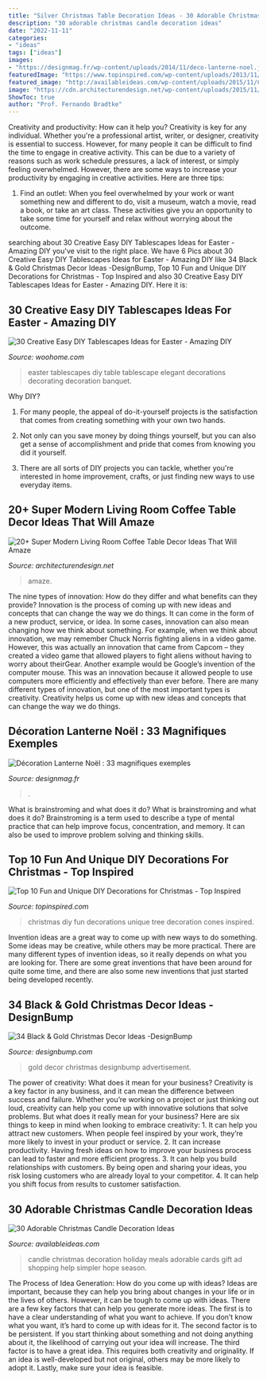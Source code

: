 ```yaml
---
title: "Silver Christmas Table Decoration Ideas - 30 Adorable Christmas Candle Decoration Ideas"
description: "30 adorable christmas candle decoration ideas"
date: "2022-11-11"
categories:
- "ideas"
tags: ["ideas"]
images:
- "https://designmag.fr/wp-content/uploads/2014/11/deco-lanterne-noel.jpg"
featuredImage: "https://www.topinspired.com/wp-content/uploads/2013/11/diy-fun-unique-christmas-decoration_01.jpg"
featured_image: "http://availableideas.com/wp-content/uploads/2015/11/Christmas-Candle-Decoration-24.jpg"
image: "https://cdn.architecturendesign.net/wp-content/uploads/2015/11/AD-10-chich-living-room-decor.jpg"
ShowToc: true
author: "Prof. Fernando Bradtke"
---
```



Creativity and productivity: How can it help you?
Creativity is key for any individual. Whether you're a professional artist, writer, or designer, creativity is essential to success. However, for many people it can be difficult to find the time to engage in creative activity. This can be due to a variety of reasons such as work schedule pressures, a lack of interest, or simply feeling overwhelmed. However, there are some ways to increase your productivity by engaging in creative activities. Here are three tips: 
1. Find an outlet: When you feel overwhelmed by your work or want something new and different to do, visit a museum, watch a movie, read a book, or take an art class. These activities give you an opportunity to take some time for yourself and relax without worrying about the outcome.


	

		
searching about 30 Creative Easy DIY Tablescapes Ideas for Easter - Amazing DIY you've visit to the right place. We have 6 Pics about 30 Creative Easy DIY Tablescapes Ideas for Easter - Amazing DIY like 34 Black &amp; Gold Christmas Decor Ideas -DesignBump, Top 10 Fun and Unique DIY Decorations for Christmas - Top Inspired and also 30 Creative Easy DIY Tablescapes Ideas for Easter - Amazing DIY. Here it is:
		
    
## 30 Creative Easy DIY Tablescapes Ideas For Easter - Amazing DIY

<img loading=lazy src="http://www.woohome.com/wp-content/uploads/2014/04/diy-easter-Tablescapes-29.jpg" onerror="this.onerror=null;this.src='https://tse1.mm.bing.net/th?id=OIP.AsJUDdlIds12Y_V6ajYffQHaJ3&amp;pid=15.1';" alt="30 Creative Easy DIY Tablescapes Ideas for Easter - Amazing DIY">

_Source: woohome.com_

>easter tablescapes diy table tablescape elegant decorations decorating decoration banquet. 

	

Why DIY?
1. For many people, the appeal of do-it-yourself projects is the satisfaction that comes from creating something with your own two hands.
2. Not only can you save money by doing things yourself, but you can also get a sense of accomplishment and pride that comes from knowing you did it yourself.

3. There are all sorts of DIY projects you can tackle, whether you're interested in home improvement, crafts, or just finding new ways to use everyday items.

    
## 20+ Super Modern Living Room Coffee Table Decor Ideas That Will Amaze

<img loading=lazy src="https://cdn.architecturendesign.net/wp-content/uploads/2015/11/AD-10-chich-living-room-decor.jpg" onerror="this.onerror=null;this.src='https://tse4.mm.bing.net/th?id=OIP.ucTTYK93FraEfKDoXgKuRgHaJZ&amp;pid=15.1';" alt="20+ Super Modern Living Room Coffee Table Decor Ideas That Will Amaze">

_Source: architecturendesign.net_

>amaze. 

	

The nine types of innovation: How do they differ and what benefits can they provide?
Innovation is the process of coming up with new ideas and concepts that can change the way we do things. It can come in the form of a new product, service, or idea. In some cases, innovation can also mean changing how we think about something. For example, when we think about innovation, we may remember Chuck Norris fighting aliens in a video game. However, this was actually an innovation that came from Capcom – they created a video game that allowed players to fight aliens without having to worry about theirGear. Another example would be Google’s invention of the computer mouse. This was an innovation because it allowed people to use computers more efficiently and effectively than ever before. There are many different types of innovation, but one of the most important types is creativity. Creativity helps us come up with new ideas and concepts that can change the way we do things.

    
## Décoration Lanterne Noël : 33 Magnifiques Exemples

<img loading=lazy src="https://designmag.fr/wp-content/uploads/2014/11/deco-lanterne-noel.jpg" onerror="this.onerror=null;this.src='https://tse4.mm.bing.net/th?id=OIP.4HcN310fnXfZr2_d-OQMYgHaJ3&amp;pid=15.1';" alt="Décoration Lanterne Noël : 33 magnifiques exemples">

_Source: designmag.fr_

>. 

	

What is brainstroming and what does it do?
What is brainstroming and what does it do? Brainstroming is a term used to describe a type of mental practice that can help improve focus, concentration, and memory. It can also be used to improve problem solving and thinking skills.

    
## Top 10 Fun And Unique DIY Decorations For Christmas - Top Inspired

<img loading=lazy src="https://www.topinspired.com/wp-content/uploads/2013/11/diy-fun-unique-christmas-decoration_01.jpg" onerror="this.onerror=null;this.src='https://tse1.mm.bing.net/th?id=OIP.1XQzyHYZjsJph3ReqDbV8QHaKy&amp;pid=15.1';" alt="Top 10 Fun and Unique DIY Decorations for Christmas - Top Inspired">

_Source: topinspired.com_

>christmas diy fun decorations unique tree decoration cones inspired. 

	

Invention ideas are a great way to come up with new ways to do something. Some ideas may be creative, while others may be more practical. There are many different types of invention ideas, so it really depends on what you are looking for. There are some great inventions that have been around for quite some time, and there are also some new inventions that just started being developed recently.

    
## 34 Black &amp; Gold Christmas Decor Ideas -DesignBump

<img loading=lazy src="https://designbump.com/wp-content/uploads/2015/12/Glittering-Black-And-Gold-Christmas-Decor-ideas-5.jpg" onerror="this.onerror=null;this.src='https://tse1.mm.bing.net/th?id=OIP._AB_uWRmnw__KttoXs4J_gHaLH&amp;pid=15.1';" alt="34 Black &amp; Gold Christmas Decor Ideas -DesignBump">

_Source: designbump.com_

>gold decor christmas designbump advertisement. 

	

The power of creativity: What does it mean for your business?
Creativity is a key factor in any business, and it can mean the difference between success and failure. Whether you’re working on a project or just thinking out loud, creativity can help you come up with innovative solutions that solve problems. But what does it really mean for your business? Here are six things to keep in mind when looking to embrace creativity: 1. It can help you attract new customers. When people feel inspired by your work, they’re more likely to invest in your product or service. 2. It can increase productivity. Having fresh ideas on how to improve your business process can lead to faster and more efficient progress. 3. It can help you build relationships with customers. By being open and sharing your ideas, you risk losing customers who are already loyal to your competitor. 4. It can help you shift focus from results to customer satisfaction.

    
## 30 Adorable Christmas Candle Decoration Ideas

<img loading=lazy src="http://availableideas.com/wp-content/uploads/2015/11/Christmas-Candle-Decoration-24.jpg" onerror="this.onerror=null;this.src='https://tse3.mm.bing.net/th?id=OIP.T0eEIBsktYw04fa-m8eObgHaLH&amp;pid=15.1';" alt="30 Adorable Christmas Candle Decoration Ideas">

_Source: availableideas.com_

>candle christmas decoration holiday meals adorable cards gift ad shopping help simpler hope season. 

	

The Process of Idea Generation: How do you come up with ideas?
Ideas are important, because they can help you bring about changes in your life or in the lives of others. However, it can be tough to come up with ideas. There are a few key factors that can help you generate more ideas. The first is to have a clear understanding of what you want to achieve. If you don’t know what you want, it’s hard to come up with ideas for it. The second factor is to be persistent. If you start thinking about something and not doing anything about it, the likelihood of carrying out your idea will increase. The third factor is to have a great idea. This requires both creativity and originality. If an idea is well-developed but not original, others may be more likely to adopt it. Lastly, make sure your idea is feasible.

